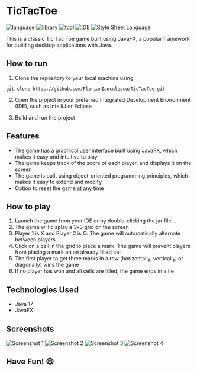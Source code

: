 # TicTacToe 

[![language](https://img.shields.io/badge/language-Java%2017-blue?labelColor=gray&style=flat&link=https://www.java.com/en/)](https://www.java.com/en/)
[![library](https://img.shields.io/badge/library-JavaFX-green?labelColor=gray&style=flat&link=https://openjfx.io/)](https://openjfx.io/)
[![tool](https://img.shields.io/badge/tool-Scene%20Builder-orange?labelColor=gray&style=flat&link=https://gluonhq.com/products/scene-builder/)](https://gluonhq.com/products/scene-builder/)
[![IDE](https://img.shields.io/badge/IDE-IntelliJ%20IDEA-green?labelColor=gray&style=flat&link=https://www.jetbrains.com/idea/)](https://www.jetbrains.com/idea/)
[![Style Sheet Language](https://img.shields.io/badge/Style%20Sheet%20Language-CSS-blue?labelColor=gray&style=flat&link=https://developer.mozilla.org/en-US/docs/Web/CSS)](https://developer.mozilla.org/en-US/docs/Web/CSS)

This is a classic Tic Tac Toe game built using JavaFX, a popular framework for building desktop applications with Java. 

## How to run

1. Clone the repository to your local machine using 
```
git clone https://github.com/FlorianIanculescu/TicTacToe.git
```
2. Open the project in your preferred Integrated Development Environment (IDE), such as IntelliJ or Eclipse
    
3. Build and run the project

## Features

  - The game has a graphical user interface built using [JavaFX](https://openjfx.io/), which makes it easy and intuitive to play 
  - The game keeps track of the score of each player, and displays it on the screen
  - The game is built using object-oriented programming principles, which makes it easy to extend and modify
  - Option to reset the game at any time
  
## How to play

1. Launch the game from your IDE or by double-clicking the jar file
2. The game will display a 3x3 grid on the screen
3. Player 1 is X and Player 2 is O. The game will automatically alternate between players
4. Click on a cell in the grid to place a mark. The game will prevent players from placing a mark on an already filled cell
5. The first player to get three marks in a row (horizontally, vertically, or diagonally) wins the game
6. If no player has won and all cells are filled, the game ends in a tie

## Technologies Used

  - Java 17
  - JavaFX

## Screenshots
![Screenshot 1](https://github.com/FlorianIanculescu/TicTacToe/assets/46021975/5e151fb7-ce01-49aa-bf62-dcea3d089954)
![Screenshot 2](https://github.com/FlorianIanculescu/TicTacToe/assets/46021975/cf978656-cd7d-47dd-8257-24e395218202)
![Screenshot 3](https://github.com/FlorianIanculescu/TicTacToe/assets/46021975/45e7d167-cc3f-4b16-a1bd-e39f2deba546)
![Screenshot 4](https://github.com/FlorianIanculescu/TicTacToe/assets/46021975/8c70bf99-b4ce-4555-a32f-7f8881b63799)

## Have Fun! 😄
